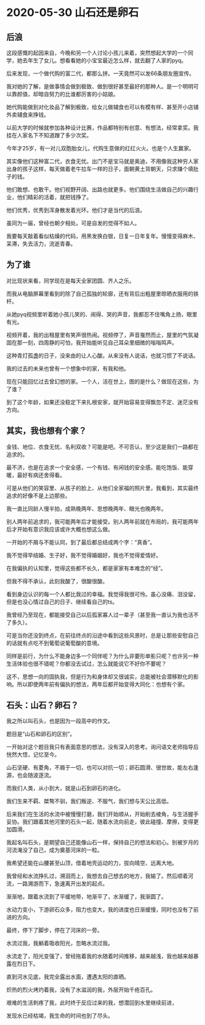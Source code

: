 # 2020-05-30 山石还是卵石

## 后浪
这段感慨的起因来自，今晚和另一个人讨论小孩儿来着，突然想起大学的一个同学，她去年生了女儿。想看看她的小宝宝最近怎么样，就去翻了人家的pyq。

后来发现，一个做代购的富二代，都那么拼。一天竟然可以发66条朋友圈宣传。

我对她的了解，是做事情会做到极致、做到很好甚至最好的那种人。是一个明明可以靠颜值，却暗自努力的比谁都厉害的小姑娘。

她代购能做到对化妆品了解到极致，给女儿做辅食也可以有模有样、甚至开小店铺外卖辅食来挣钱。

以前大学的时候就参加各种设计比赛，作品都特别有创意、有想法，经常拿奖。我挂在人家名下不知道蹭了多少次奖。

今年才25岁，有一对儿双胞胎女儿，代购生意做的红红火火。也是个人生赢家。

其实像他们这种富二代，衣食无忧。出门不是宝马就是奥迪，不用像我这种穷人家出身的孩子这样，每天做着老牛拉车一样的日子，面朝黄土背朝天，只求赚个填肚子的钱。

他们敢想、也敢干。他们视野开阔、出路也就更多。他们围绕生活做自己的兴趣行业，他们精彩的活着，就把钱挣了。

他们优秀，优秀到浑身散发着光环。他们才是当代的后浪。

虽同为一届，曾经也朝夕相处。可是自发的觉得不如人。

我要每天敲着看似枯燥的代码，用黑发换白银，日复一日年复年。慢慢变得麻木、呆滞，失去活力，流逝青春。

## 为了谁

对比现状来看，同学现在是每天全家团圆、齐人之乐。

而我从电脑屏幕里看到的除了自己孤独的轮廓，还有背后出粗屋里晾晒衣服用的铁杆。

从她pyq视频里听着她小孩儿笑的、闹得、哭的声音，我都忍不住嘴角上扬，眼里有光。

视频开着，我的出租屋里有笑声很热闹。视频停了，声音戛然而止，屋里的气氛凝固在那一刻，四周静的可怕，我开始能听见自己耳朵里细微的嗡嗡鸣声。

这种青灯孤盏的日子，没来由的让人心酸。从来没有人说话，也就习惯了不说话。

我的过去的未来也曾有一个想象中的家，有我和他。

现在只能回忆过去曾幻想的家。一个人，活在世上，图的是什么？做现在这些，为了谁？

到了这个年龄，如果还没稳定下来扎根安家，就开始容易变得飘忽不定、迷茫没有方向。


## 其实，我也想有个家？

金钱、地位、衣食无忧、名利双收？可能是吧。不可否认，至少这是我们一路都在追求的。

最不济，也是在追求一个安全感，一个有钱、有闲钱的安全感。能吃饱饭、能穿暖，最好有病还舍得看。

可是从他们的笑容里、从孩子的脸上、从他们全家福的照片里，我看到，其实最终追求的好像不是上边那些。

我一直比同龄人慢半拍，成熟晚两年、思想晚两年、眼光也晚两年。

别人两年前追求的，我可能两年后才能接受。别人两年前就在布局的，我可能两年后才开始有意识我应该或许大概也想这么做。

一开始的不屑与不能认同，到了最后都总结成两个字：“真香”。

我不觉得早结婚、生子好，我不觉得婚姻好，我也不觉得爱情好。

在我偏执的认知里，觉得这些都不长久，都是家家有本难念的“经”。

但我不得不承认，此刻我酸了，很酸很酸。

看到身边认识的每一个人都比我过的幸福。我觉得我很可怜。虽心没痛、泪没留，但是也没心情过自己的日子、继续看自己的ts。

我曾经乃至现在，都能接受自己以后孤家寡人过一辈子（甚至我一直认为我也活不了多久）。

可是当你还没到终点，在前往终点的沿途中看到这些风景时，总是让那些安慰自己的话就有点吃不到葡萄说葡萄酸的意境。

同样是前行，为什么不能身边多一个同伴呢？为什么非要形单影只呢？也许另一种生活体验也很不错呢？你都没去试过，怎么就能说它不好你不要呢？

这不，思想一向的固执我，但是行为和身体却又很诚实，总能被社会潜移默化的影响。所以即使两年前有偏执的想法，两年后都开始变得大同化：也想有个家。

## 石头：山石？卵石？

我之所以叫石头，也是因为一段高中的作文。

题目是“山石和卵石的区别”。

一开始对这个题目我只有表面意思的想法，没有深入的思考。询问语文老师指导后恍然大悟，记忆至今。

山石坚硬、有菱角，不屑于一切，也可以对抗一切；卵石圆滑、很世故，能左右逢源，也会随波逐流。

而我们人类，从小到大，就是山石到卵石的进化。

我们生来不羁、桀骜不驯，我们叛逆、不服气，我们想与天公比高低。

后来我们在生活的水流中被慢慢打磨，我们开始顺从，开始削去棱角，与生活握手妥协。我们跟着其他河里的石头一起，随着水流向前走，彼此碰撞、摩擦，变得更加圆滑。

我起名叫石头，是期望自己还能像山石一样，保持自己的想法和初心。别被岁月的河流淹没了自己，成为奠基河床的一粒。

我希望还能在山腰甚至山顶，借着地壳运动的力，拔向晴空、远离大地。

我曾经和水流挣扎过，溯洄而上，我想去自己想去的地方，我输了。然后顺着河流，一路溯游而下，急速离开出发的起点。

渐渐地，跟着水流到了平缓地带，地渐平了，水渐缓了，我渐圆了。

水动力变小，下游卵石众多，阻力也变大，我的进度也日渐缓慢，同时也没有了前进的方向。

最终，停下了脚步，停在了河床的一旁。

水流过我，我躺着吸收阳光，忽略水流过我。

水流走了，阳光变强了，曾经拖着我的水随着时间推移，越来越浅，我也越来越暴露在烈日下。

直到河水见底，我完全露出水面，遭遇太阳的直晒。

炽热的烈火烤灼着我，没有了水滋润的我，外层开始千疮百孔。

艰难的生活刺疼了我，此时终于反应过来的我，想潜回到水里继续前进，

发现水已经枯竭，我生命的时间也到了尽头。


<Vssue title="[daily]:2020.05.30-山石还是卵石" />
